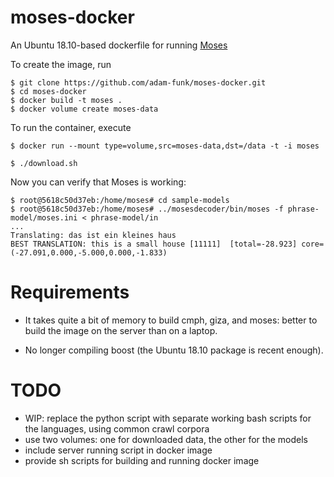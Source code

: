# moses-docker
An Ubuntu 18.10-based dockerfile for running [Moses](http://www.statmt.org/moses)

To create the image, run

    $ git clone https://github.com/adam-funk/moses-docker.git
    $ cd moses-docker
    $ docker build -t moses .
    $ docker volume create moses-data
    
To run the container, execute

    $ docker run --mount type=volume,src=moses-data,dst=/data -t -i moses

    $ ./download.sh

Now you can verify that Moses is working:

    $ root@5618c50d37eb:/home/moses# cd sample-models
    $ root@5618c50d37eb:/home/moses# ../mosesdecoder/bin/moses -f phrase-model/moses.ini < phrase-model/in
    ...
    Translating: das ist ein kleines haus
    BEST TRANSLATION: this is a small house [11111]  [total=-28.923] core=(-27.091,0.000,-5.000,0.000,-1.833)

# Requirements

- It takes quite a bit of memory to build cmph, giza, and moses: better to build the image on the server than on a laptop.

- No longer compiling boost (the Ubuntu 18.10 package is recent enough).


# TODO

- WIP: replace the python script with separate working bash scripts for the languages, using common crawl corpora
- use two volumes: one for downloaded data, the other for the models
- include server running script in docker image
- provide sh scripts for building and running docker image
